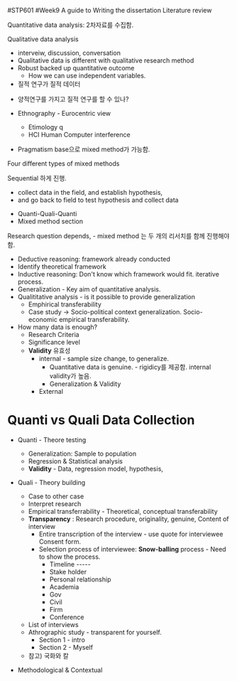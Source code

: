 #STP601 #Week9
A guide to Writing the dissertation Literature review

Quantitative data analysis: 2차자료를 수집함. 

Qualitative data analysis 
- interveiw, discussion, conversation 
- Qualitative data is different with qualitative research method 
- Robust backed up quantitative outcome 
	- How we can use independent variables. 
- 질적 연구가 질적 데이터


* 양적연구를 가지고 질적 연구를 할 수 있나? 

* Ethnography - Eurocentric view 
	* Etimology          q
	* HCI Human Computer interference
* Pragmatism base으로 mixed method가 가능함. 

Four different types of mixed methods

Sequential 하게 진행. 
- collect data in the field, and establish hypothesis, 
- and go back to field to test hypothesis and collect data 

* Quanti-Quali-Quanti 
* Mixed method section 

Research question depends, - mixed method 는 두 개의 리서치를 함께 진행해야 함. 


* Deductive reasoning: framework already conducted 
* Identify theoretical framework 
* Inductive reasoning: Don't know which framework would fit. iterative process. 
* Generalization - Key aim of quantitative analysis. 
* Qualititative analysis - is it possible to provide generalization 
	* Emphirical transferability 
	* Case study -> Socio-political context generalization. Socio-economic empirical transferability. 
* How many data is enough? 
	* Research Criteria 
	* Significance level 
	* **Validity** 유효성
		* internal - sample size change, to generalize. 
			* Quantitative data is genuine. - rigidicy를 제공함. internal validity가 높음. 
			* Generalization & Validity
		* External 

# Quanti vs Quali  Data Collection 
* Quanti - Theore testing
	* Generalization: Sample to population 
	* Regression & Statistical analysis
	* **Validity** - Data, regression model, hypothesis, 
* Quali - Theory building
	* Case to other case
	* Interpret research 
	* Empirical transferrability - Theoretical, conceptual transferability 
	* **Transparency** : Research procedure, originality, genuine, Content of interview 
		* Entire transcription of the interview - use quote for interviewee Consent form. 
		* Selection process of interviewee: **Snow-balling** process - Need to show the process. 
			* Timeline ----- 
			* Stake holder
			* Personal relationship
			* Academia
			* Gov
			* Civil
			* Firm
			* Conference
	* List of interviews 
	* Athrographic study - transparent for yourself. 
		* Section 1 - intro 
		* Section 2 - Myself
	* 참고) 국화와 칼 


* Methodological & Contextual 
